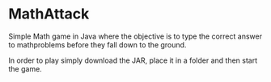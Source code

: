 # MathAttack
Simple Math game in Java where the objective is to type the correct answer to mathproblems before they fall down to the ground.

In order to play simply download the JAR, place it in a folder and then start the game.
